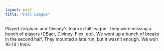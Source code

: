 ```yaml
---
layout: post
title: "Fall League"
---
```


Played Zargham and Diviney's team in fall league. They were missing a bunch of players (DBaer, Diviney, Flex, etc). We went up a bunch of breaks in the second half. They mounted a late run, but it wasn't enough. We won 16-14 I think.
